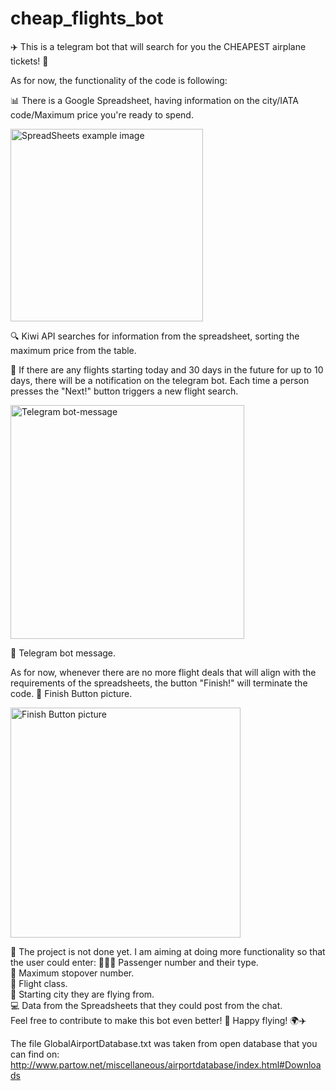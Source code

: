# cheap_flights_bot
✈️ This is a telegram bot that will search for you the CHEAPEST airplane tickets! 💸

As for now, the functionality of the code is following:

📊 There is a Google Spreadsheet, having information on the city/IATA code/Maximum price you're ready to spend. 
   
<img width="308" alt="SpreadSheets example image" src="https://github.com/aishasalim/cheap_flights_bot/assets/87562264/74e98873-f30f-4463-8f3e-f28fc5dcfe7f">

🔍 Kiwi API searches for information from the spreadsheet, sorting the maximum price from the table.

📅 If there are any flights starting today and 30 days in the future for up to 10 days, there will be a notification on the telegram bot. Each time a person presses the "Next!" button triggers a new flight search.
   
<img width="374" alt="Telegram bot-message" src="https://github.com/aishasalim/cheap_flights_bot/assets/87562264/2db1c02e-5f29-412e-946f-92831775ed26">

💬 Telegram bot message.

As for now, whenever there are no more flight deals that will align with the requirements of the spreadsheets, the button "Finish!" will terminate the code. 🚫 Finish Button picture.

<img width="368" alt="Finish Button picture" src="https://github.com/aishasalim/cheap_flights_bot/assets/87562264/a62204dc-e46d-4104-aa96-4723727198e8">

🔨 The project is not done yet. I am aiming at doing more functionality so that the user could enter:
🧑‍🤝‍🧑 Passenger number and their type. <br> 
🚏 Maximum stopover number. <br> 
🛫 Flight class. <br> 
🌇 Starting city they are flying from. <br> 
💻 Data from the Spreadsheets that they could post from the chat. <br> 
Feel free to contribute to make this bot even better! 🤝 Happy flying! 🌍✈️

The file GlobalAirportDatabase.txt was taken from open database that you can find on: http://www.partow.net/miscellaneous/airportdatabase/index.html#Downloads
